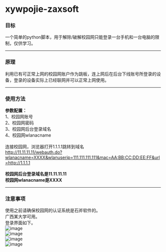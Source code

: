 # xywpojie-zaxsoft
### 目标

一个简单的python脚本，用于解除/破解校园网只能登录一台手机和一台电脑的限制，仅供学习。

***
### 原理

利用已有可正常上网的校园网账户作为跳板，连上网后在后台下线账号所登录的设备，登录的设备实际上已经联网并可以正常上网使用。

***
### 使用方法

**参数配置：**</br>1、校园网账号</br>2、校园网密码</br>3、校园网后台登录域名</br>4、校园网wlanacname</br></br>
连接校园网，浏览器打开1.1.1.1跳转到域名</br>
http://11.11.11.11/webauth.do?wlanacname=XXXX&wlanuserip=111.111.111.111&mac=AA:BB:CC:DD:EE:FF&url=http://1.1.1.1
</br>
</br>**校园网后台登录域名是11.11.11.11**</br>
**校园网wlanacname是XXXX**</br>

***
### 注意事项

使用之前请确保校园网的认证系统是石斧软件的。</br>
广西某大学可用。</br>
登录界面如下。</br>
![image](https://user-images.githubusercontent.com/25584923/133069824-525be46d-1d7f-427f-9c0f-47fefa6b9456.png)</br>
![image](https://user-images.githubusercontent.com/25584923/133063578-25ee380d-26dc-4401-a55d-e509367b0a3f.png)</br>
![image](https://user-images.githubusercontent.com/25584923/133063751-d099ef3c-6fcd-44d5-b31f-225cb0f1a2cd.png)</br>
![image](https://user-images.githubusercontent.com/25584923/133063876-5a5b64e2-2339-4e24-943b-738712829b8f.png)

